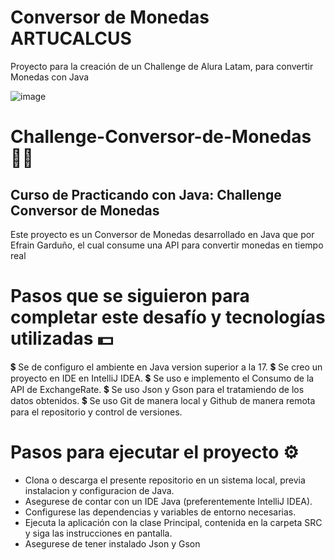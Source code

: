 
# Conversor de Monedas ARTUCALCUS
Proyecto para la creación de un Challenge de Alura Latam, para convertir Monedas con Java

![image](https://github.com/user-attachments/assets/f5b99122-81e8-4033-99e0-9966c5c38863)

# Challenge-Conversor-de-Monedas 👩‍💻
## Curso de Practicando con Java: Challenge Conversor de Monedas
Este proyecto es un Conversor de Monedas desarrollado en Java que por Efrain Garduño, el cual consume una API para convertir monedas en tiempo real

# Pasos que se siguieron para completar este desafío y tecnologías utilizadas 💵

💲 Se de configuro el ambiente en Java version superior a la 17.
💲 Se creo un proyecto en IDE en IntelliJ IDEA.
💲 Se uso e implemento el Consumo de la API de ExchangeRate.
💲 Se uso Json y Gson para el tratamiendo de los datos obtenidos.
💲 Se uso Git de manera local y Github de manera remota para el repositorio y control de versiones.


# Pasos para ejecutar el proyecto ⚙️

* Clona o descarga el presente repositorio en un sistema local, previa instalacion y configuracion de Java.
* Asegurese de contar con un IDE Java (preferentemente IntelliJ IDEA).
* Configurese las dependencias y variables de entorno necesarias.
* Ejecuta la aplicación con la clase Principal, contenida en la carpeta SRC y siga las instrucciones en pantalla.
* Asegurese de tener instalado Json y Gson
